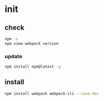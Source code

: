 # init

## check

```Bash
npm -v
npm view webpack version
```
### update

```Bash
npm install npm@latest -g
```

## install

```Bash
npm install webpack webpack-cli --save-dev
```
